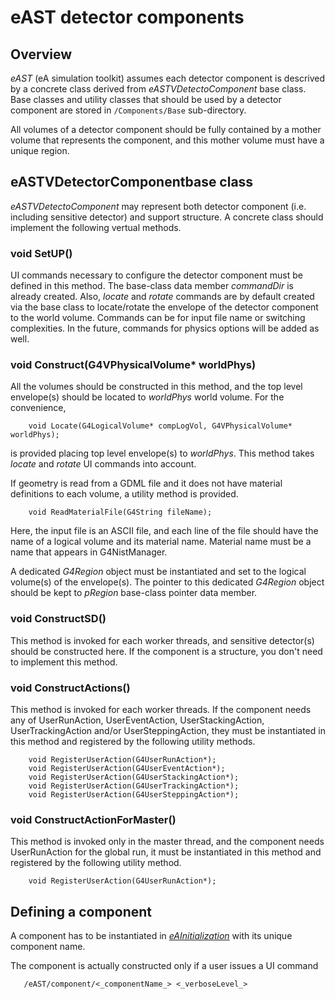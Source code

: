 # eAST detector components

## Overview
*eAST* (eA simulation toolkit) assumes each detector component is descrived by a concrete class derived from _eASTVDetectoComponent_ base class.
Base classes and utility classes that should be used by a detector component are stored in `/Components/Base` sub-directory.

All volumes of a detector component should be fully contained by a mother volume that represents the component, and this mother volume must have a unique region.

## eASTVDetectorComponentbase class

_eASTVDetectoComponent_ may represent both detector component (i.e. including sensitive detector) and support structure.
A concrete class should implement the following vertual methods.

### void SetUP()

UI commands necessary to configure the detector component must be defined in this method. The base-class data member _commandDir_ is already created.
Also, _locate_ and _rotate_ commands are by default created via the base class to locate/rotate the envelope of the detector component to the world volume.
Commands can be for input file name or switching complexities. 
In the future, commands for physics options will be added as well.


### void Construct(G4VPhysicalVolume* worldPhys)

All the volumes should be constructed in this method, and the top level envelope(s) should be located to _worldPhys_ world volume.
For the convenience, 
```
    void Locate(G4LogicalVolume* compLogVol, G4VPhysicalVolume* worldPhys);
```
is provided placing top level envelope(s) to _worldPhys_. This method takes _locate_ and _rotate_ UI commands into account.

If geometry is read from a GDML file and it does not have material definitions to each volume, a utility method is provided.
```
    void ReadMaterialFile(G4String fileName);
```
Here, the input file is an ASCII file, and  each line of the file should have the name of a logical volume and its material name.
Material name must be a name that appears in G4NistManager.

A dedicated _G4Region_ object must be instantiated and set to the logical volume(s) of the envelope(s). 
The pointer to this dedicated _G4Region_ object should be kept to _pRegion_ base-class pointer data member.

### void ConstructSD()

This method is invoked for each worker threads, and sensitive detector(s) should be constructed here. If the component is a structure, you don't need to implement this method.

### void ConstructActions()

This method is invoked for each worker threads. If the component needs any of UserRunAction, UserEventAction, UserStackingAction, UserTrackingAction and/or UserSteppingAction, they must be instantiated in this method and registered by the following utility methods.
```
    void RegisterUserAction(G4UserRunAction*);
    void RegisterUserAction(G4UserEventAction*);
    void RegisterUserAction(G4UserStackingAction*);
    void RegisterUserAction(G4UserTrackingAction*);
    void RegisterUserAction(G4UserSteppingAction*);
```

### void ConstructActionForMaster()

This method is invoked only in the master thread, and the component needs UserRunAction for the global run, it must be instantiated in this method and registered by the following utility method.
```
    void RegisterUserAction(G4UserRunAction*);
```

## Defining a component

A component has to be instantiated in [_eAInitialization_](Core/src/eAInitialization.cc) with its unique component name. 

The component is actually constructed only if a user issues a UI command
```
   /eAST/component/<_componentName_> <_verboseLevel_>
```





 

